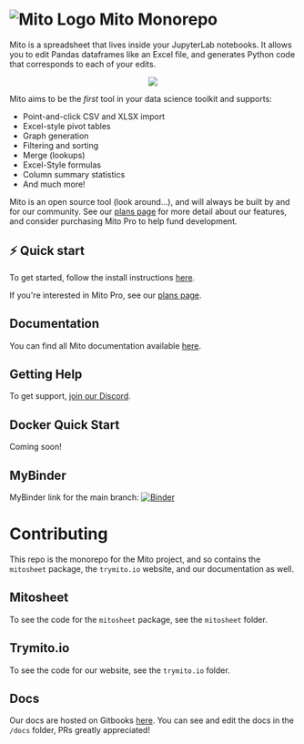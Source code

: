 # ![Mito Logo](https://www.trymito.io/_next/image?url=%2FMito.svg&w=128&q=75) Mito Monorepo 

Mito is a spreadsheet that lives inside your JupyterLab notebooks. It allows you to edit Pandas dataframes like an Excel file, and generates Python code that corresponds to each of your edits. 

<p align="center">
  <img src="https://www.trymito.io/short-demo.gif">
</p>

Mito aims to be the _first_ tool in your data science toolkit and supports:
- Point-and-click CSV and XLSX import
- Excel-style pivot tables
- Graph generation
- Filtering and sorting
- Merge (lookups)
- Excel-Style formulas
- Column summary statistics
- And much more!

Mito is an open source tool (look around...), and will always be built by and for our community. See our [plans page](https://www.trymito.io/plans) for more detail about our features, and consider purchasing Mito Pro to help fund development. 

## ⚡️ Quick start

To get started, follow the install instructions [here](https://docs.trymito.io/getting-started/installing-mito). 

If you're interested in Mito Pro, see our [plans page](https://www.trymito.io/plans).

## Documentation

You can find all Mito documentation available [here](https://docs.trymito.io).

## Getting Help

To get support, [join our Discord](https://discord.com/invite/XdJSZyejJU).

## Docker Quick Start

Coming soon!

## MyBinder

MyBinder link for the main branch: [![Binder](https://mybinder.org/badge_logo.svg)](https://mybinder.org/v2/gh/mito-ds/monorepo/HEAD?labpath=%2Fbinder%2Fmito-starter-notebook.ipynb)

# Contributing

This repo is the monorepo for the Mito project, and so contains the `mitosheet` package, the `trymito.io` website, and our documentation as well.

## Mitosheet

To see the code for the `mitosheet` package, see the `mitosheet` folder. 

## Trymito.io

To see the code for our website, see the `trymito.io` folder. 

## Docs

Our docs are hosted on Gitbooks [here](https://docs.trymito.io). You can see and edit the docs in the `/docs` folder, PRs greatly appreciated!
